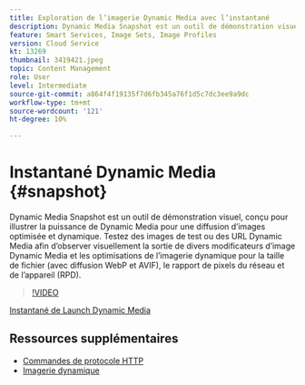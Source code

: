 ```yaml
---
title: Exploration de l’imagerie Dynamic Media avec l’instantané
description: Dynamic Media Snapshot est un outil de démonstration visuel, conçu pour illustrer la puissance de Dynamic Media pour une diffusion d’images optimisée et dynamique.
feature: Smart Services, Image Sets, Image Profiles
version: Cloud Service
kt: 13269
thumbnail: 3419421.jpeg
topic: Content Management
role: User
level: Intermediate
source-git-commit: a864f4f19135f7d6fb345a76f1d5c7dc3ee9a9dc
workflow-type: tm+mt
source-wordcount: '121'
ht-degree: 10%

---
```


# Instantané Dynamic Media {#snapshot}

Dynamic Media Snapshot est un outil de démonstration visuel, conçu pour illustrer la puissance de Dynamic Media pour une diffusion d’images optimisée et dynamique. Testez des images de test ou des URL Dynamic Media afin d’observer visuellement la sortie de divers modificateurs d’image Dynamic Media et les optimisations de l’imagerie dynamique pour la taille de fichier (avec diffusion WebP et AVIF), le rapport de pixels du réseau et de l’appareil (RPD).

>[!VIDEO](https://video.tv.adobe.com/v/3419421/?learn=on)

<a href="https://snapshot.scene7.com/" class="spectrum-Button spectrum-Button--primary spectrum-Button--sizeM">
  <span class="spectrum-Button-label has-no-wrap has-text-weight-bold">Instantané de Launch Dynamic Media</span>
</a>

## Ressources supplémentaires

* [Commandes de protocole HTTP](https://experienceleague.adobe.com/docs/dynamic-media-developer-resources/image-serving-api/image-serving-api/http-protocol-reference/command-reference/c-command-reference.html?lang=fr)
* [Imagerie dynamique](https://experienceleague.adobe.com/docs/experience-manager-cloud-service/content/assets/dynamicmedia/imaging-faq.html)
